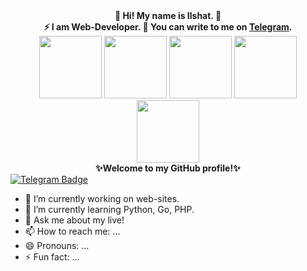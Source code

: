 <div id="header1" align="center">
  <b>👋 Hi! My name is Ilshat. 👋</b>
</div>

<div id="header2" align="center">
  <b>⚡ I am Web-Developer. 💬 You can write to me on <a href="https://t.me/int_kzn">Telegram</a>.</b>
</div>

<div id="header3" align="center">
  <img src="https://media.giphy.com/media/gjrYDwbjnK8x36xZIO/giphy.gif" width="100"/>
  <img src="https://media.giphy.com/media/jdPMeyv9rn0hZHh8n9/giphy.gif" width="100"/>
  <img src="https://media.giphy.com/media/vLlpbDafjgHystuJ0a/giphy.gif" width="100"/>
  <img src="https://media.giphy.com/media/lP8xu5t2DLGG045H8F/giphy.gif" width="100"/>
  <img src="https://media.giphy.com/media/3kPDmoWdBpQPNhCnUG/giphy.gif" width="100"/>
</div>

<div id="header4" align="center">
  <b>✨Welcome to my GitHub profile!✨</b>
</div>

<div id="badges">
  <a href="https://t.me/int_kzn">
    <img src="https://img.shields.io/badge/Telegram-blue?style=for-the-badge&logo=telegram&logoColor=white" alt="Telegram Badge"/>
  </a>
</div>

<img src="https://komarev.com/ghpvc/?username=i-galimov&style=flat-square&color=blue" alt=""/>


- 🔭 I’m currently working on web-sites.
- 🌱 I’m currently learning Python, Go, PHP.
- 💬 Ask me about my live!
- 📫 How to reach me: ...
- 😄 Pronouns: ...
- ⚡ Fun fact: ...

